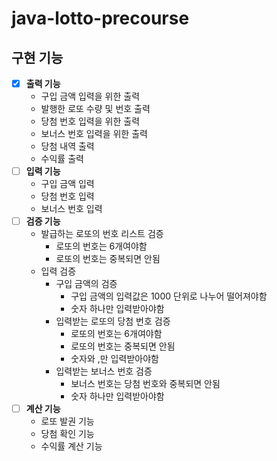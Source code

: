 # java-lotto-precourse

## 구현 기능

- [x] **출력 기능**
  - 구입 금액 입력을 위한 출력
  - 발행한 로또 수량 및 번호 출력
  - 당첨 번호 입력을 위한 출력
  - 보너스 번호 입력을 위한 출력
  - 당첨 내역 출력
  - 수익률 출력
- [ ] **입력 기능**
  - 구입 금액 입력
  - 당첨 번호 입력
  - 보너스 번호 입력
- [ ] **검증 기능**
  - 발급하는 로또의 번호 리스트 검증
    - 로또의 번호는 6개여야함
    - 로또의 번호는 중복되면 안됨
  - 입력 검증
    - 구입 금액의 검증
      - 구입 금액의 입력값은 1000 단위로 나누어 떨어져야함
      - 숫자 하나만 입력받아야함
    - 입력받는 로또의 당첨 번호 검증
      - 로또의 번호는 6개여야함
      - 로또의 번호는 중복되면 안됨
      - 숫자와 ,만 입력받아야함
    - 입력받는 보너스 번호 검증
      - 보너스 번호는 당첨 번호와 중복되면 안됨
      - 숫자 하나만 입력받아야함
- [ ] **계산 기능**
  - 로또 발권 기능
  - 당첨 확인 기능
  - 수익률 계산 기능
